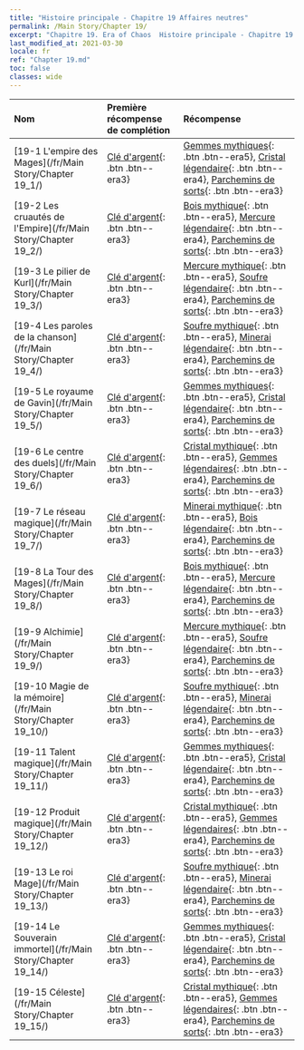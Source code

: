 ```yaml
---
title: "Histoire principale - Chapitre 19 Affaires neutres"
permalink: /Main Story/Chapter 19/
excerpt: "Chapitre 19. Era of Chaos  Histoire principale - Chapitre 19. Affaires neutres"
last_modified_at: 2021-03-30
locale: fr
ref: "Chapter 19.md"
toc: false
classes: wide
---
```


  | Nom |  Première récompense de complétion | Récompense |
  |:------------|:------------|:------------| 
  | [19-1 L'empire des Mages](/fr/Main Story/Chapter 19_1/) | [Clé d'argent](/fr/Items/con_693/){: .btn .btn--era3} | [Gemmes mythiques](/fr/Items/mat_65/){: .btn .btn--era5}, [Cristal légendaire](/fr/Items/mat_59/){: .btn .btn--era4}, [Parchemins de sorts](/fr/Items/con_694/){: .btn .btn--era3} |
  | [19-2 Les cruautés de l'Empire](/fr/Main Story/Chapter 19_2/) | [Clé d'argent](/fr/Items/con_693/){: .btn .btn--era3} | [Bois mythique](/fr/Items/mat_62/){: .btn .btn--era5}, [Mercure légendaire](/fr/Items/mat_56/){: .btn .btn--era4}, [Parchemins de sorts](/fr/Items/con_694/){: .btn .btn--era3} |
  | [19-3 Le pilier de Kurl](/fr/Main Story/Chapter 19_3/) | [Clé d'argent](/fr/Items/con_693/){: .btn .btn--era3} | [Mercure mythique](/fr/Items/mat_63/){: .btn .btn--era5}, [Soufre légendaire](/fr/Items/mat_57/){: .btn .btn--era4}, [Parchemins de sorts](/fr/Items/con_694/){: .btn .btn--era3} |
  | [19-4 Les paroles de la chanson](/fr/Main Story/Chapter 19_4/) | [Clé d'argent](/fr/Items/con_693/){: .btn .btn--era3} | [Soufre mythique](/fr/Items/mat_64/){: .btn .btn--era5}, [Minerai légendaire](/fr/Items/mat_54/){: .btn .btn--era4}, [Parchemins de sorts](/fr/Items/con_694/){: .btn .btn--era3} |
  | [19-5 Le royaume de Gavin](/fr/Main Story/Chapter 19_5/) | [Clé d'argent](/fr/Items/con_693/){: .btn .btn--era3} | [Gemmes mythiques](/fr/Items/mat_65/){: .btn .btn--era5}, [Cristal légendaire](/fr/Items/mat_59/){: .btn .btn--era4}, [Parchemins de sorts](/fr/Items/con_694/){: .btn .btn--era3} |
  | [19-6 Le centre des duels](/fr/Main Story/Chapter 19_6/) | [Clé d'argent](/fr/Items/con_693/){: .btn .btn--era3} | [Cristal mythique](/fr/Items/mat_66/){: .btn .btn--era5}, [Gemmes légendaires](/fr/Items/mat_58/){: .btn .btn--era4}, [Parchemins de sorts](/fr/Items/con_694/){: .btn .btn--era3} |
  | [19-7 Le réseau magique](/fr/Main Story/Chapter 19_7/) | [Clé d'argent](/fr/Items/con_693/){: .btn .btn--era3} | [Minerai mythique](/fr/Items/mat_61/){: .btn .btn--era5}, [Bois légendaire](/fr/Items/mat_55/){: .btn .btn--era4}, [Parchemins de sorts](/fr/Items/con_694/){: .btn .btn--era3} |
  | [19-8 La Tour des Mages](/fr/Main Story/Chapter 19_8/) | [Clé d'argent](/fr/Items/con_693/){: .btn .btn--era3} | [Bois mythique](/fr/Items/mat_62/){: .btn .btn--era5}, [Mercure légendaire](/fr/Items/mat_56/){: .btn .btn--era4}, [Parchemins de sorts](/fr/Items/con_694/){: .btn .btn--era3} |
  | [19-9 Alchimie](/fr/Main Story/Chapter 19_9/) | [Clé d'argent](/fr/Items/con_693/){: .btn .btn--era3} | [Mercure mythique](/fr/Items/mat_63/){: .btn .btn--era5}, [Soufre légendaire](/fr/Items/mat_57/){: .btn .btn--era4}, [Parchemins de sorts](/fr/Items/con_694/){: .btn .btn--era3} |
  | [19-10 Magie de la mémoire](/fr/Main Story/Chapter 19_10/) | [Clé d'argent](/fr/Items/con_693/){: .btn .btn--era3} | [Soufre mythique](/fr/Items/mat_64/){: .btn .btn--era5}, [Minerai légendaire](/fr/Items/mat_54/){: .btn .btn--era4}, [Parchemins de sorts](/fr/Items/con_694/){: .btn .btn--era3} |
  | [19-11 Talent magique](/fr/Main Story/Chapter 19_11/) | [Clé d'argent](/fr/Items/con_693/){: .btn .btn--era3} | [Gemmes mythiques](/fr/Items/mat_65/){: .btn .btn--era5}, [Cristal légendaire](/fr/Items/mat_59/){: .btn .btn--era4}, [Parchemins de sorts](/fr/Items/con_694/){: .btn .btn--era3} |
  | [19-12 Produit magique](/fr/Main Story/Chapter 19_12/) | [Clé d'argent](/fr/Items/con_693/){: .btn .btn--era3} | [Cristal mythique](/fr/Items/mat_66/){: .btn .btn--era5}, [Gemmes légendaires](/fr/Items/mat_58/){: .btn .btn--era4}, [Parchemins de sorts](/fr/Items/con_694/){: .btn .btn--era3} |
  | [19-13 Le roi Mage](/fr/Main Story/Chapter 19_13/) | [Clé d'argent](/fr/Items/con_693/){: .btn .btn--era3} | [Soufre mythique](/fr/Items/mat_64/){: .btn .btn--era5}, [Minerai légendaire](/fr/Items/mat_54/){: .btn .btn--era4}, [Parchemins de sorts](/fr/Items/con_694/){: .btn .btn--era3} |
  | [19-14 Le Souverain immortel](/fr/Main Story/Chapter 19_14/) | [Clé d'argent](/fr/Items/con_693/){: .btn .btn--era3} | [Gemmes mythiques](/fr/Items/mat_65/){: .btn .btn--era5}, [Cristal légendaire](/fr/Items/mat_59/){: .btn .btn--era4}, [Parchemins de sorts](/fr/Items/con_694/){: .btn .btn--era3} |
  | [19-15 Céleste](/fr/Main Story/Chapter 19_15/) | [Clé d'argent](/fr/Items/con_693/){: .btn .btn--era3} | [Cristal mythique](/fr/Items/mat_66/){: .btn .btn--era5}, [Gemmes légendaires](/fr/Items/mat_58/){: .btn .btn--era4}, [Parchemins de sorts](/fr/Items/con_694/){: .btn .btn--era3} |
